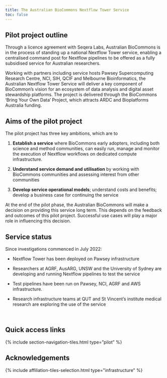 ```yaml
---
title: The Australian BioCommons Nextflow Tower Service
toc: false
---
```



## Pilot project outline

Through a licence agreement with Seqera Labs, Australian BioCommons is in the process of standing up a national Nextflow Tower service, enabling a centralised command post for Nextflow pipelines to be offered as a fully subsidised service for Australian researchers.

Working with partners including service hosts Pawsey Supercomputing Research Centre, NCI, SIH, QCIF and Melbourne Bioinformatics, the Australian Nextflow Tower Service will deliver a key component of BioCommon’s vision for an ecosystem of data analysis and digital asset stewardship platforms. The project is delivered through the BioCommons ‘Bring Your Own Data’ Project, which attracts ARDC and Bioplatforms Australia funding.

## Aims of the pilot project

The pilot project has three key ambitions, which are to

1. **Establish a service** where BioCommons early adopters, including both science and method communities, can easily run, manage and monitor the execution of Nextflow workflows on dedicated compute infrastructure.

2. **Understand service demand and utilisation** by working with BioCommons communities and assessing interest from other communities

3. **Develop service operational models**; understand costs and benefits; develop a business case for continuing the service

At the end of the pilot phase, the Australian BioCommons will make a decision on providing this service long term. This depends on the feedback and outcomes of this pilot project. Successful use cases will play a major role in influencing this decision.

## Service status

Since investigations commenced in July 2022:

- Nextflow Tower has been deployed on Pawsey infrastructure

- Researchers at AGRF, AusARG, UNSW and the University of Sydney are developing and running Nextflow pipelines to test the service

- Test pipelines have been run on Pawsey, NCI, AGRF and AWS infrastructure.

- Research infrastructure teams at QUT and St Vincent’s institute medical research are exploring the use of the service

 <br />

## Quick access links

{% include section-navigation-tiles.html type=”pilot” %}



## Acknowledgements

{% include affiliation-tiles-selection.html type="infrastructure" %}

